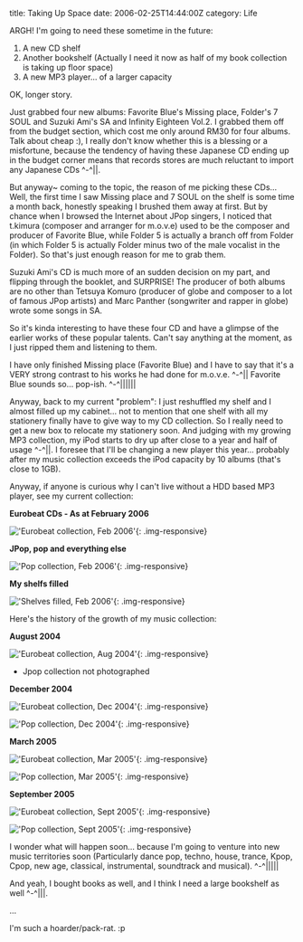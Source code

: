 title: Taking Up Space
date: 2006-02-25T14:44:00Z
category: Life

ARGH! I'm going to need these sometime in the future:

1. A new CD shelf
2. Another bookshelf (Actually I need it now as half of my book collection is taking up floor space)
3. A new MP3 player… of a larger capacity

OK, longer story.

Just grabbed four new albums: Favorite Blue's Missing place, Folder's 7 SOUL and Suzuki Ami's SA and Infinity Eighteen Vol.2. I grabbed them off from the budget section, which cost me only around RM30 for four albums. Talk about cheap :), I really don't know whether this is a blessing or a misfortune, because the tendency of having these Japanese CD ending up in the budget corner means that records stores are much reluctant to import any Japanese CDs ^-^||.

But anyway~ coming to the topic, the reason of me picking these CDs… Well, the first time I saw Missing place and 7 SOUL on the shelf is some time a month back, honestly speaking I brushed them away at first. But by chance when I browsed the Internet about JPop singers, I noticed that t.kimura (composer and arranger for m.o.v.e) used to be the composer and producer of Favorite Blue, while Folder 5 is actually a branch off from Folder (in which Folder 5 is actually Folder minus two of the male vocalist in the Folder). So that's just enough reason for me to grab them.

Suzuki Ami's CD is much more of an sudden decision on my part, and flipping through the booklet, and SURPRISE! The producer of both albums are no other than Tetsuya Komuro (producer of globe and composer to a lot of famous JPop artists) and Marc Panther (songwriter and rapper in globe) wrote some songs in SA.

So it's kinda interesting to have these four CD and have a glimpse of the earlier works of these popular talents. Can't say anything at the moment, as I just ripped them and listening to them.

I have only finished Missing place (Favorite Blue) and I have to say that it's a VERY strong contrast to his works he had done for m.o.v.e. ^-^|| Favorite Blue sounds so… pop-ish. ^-^||||||

Anyway, back to my current "problem": I just reshuffled my shelf and I almost filled up my cabinet… not to mention that one shelf with all my stationery finally have to give way to my CD collection. So I really need to get a new box to relocate my stationery soon. And judging with my growing MP3 collection, my iPod starts to dry up after close to a year and half of usage ^-^||. I foresee that I'll be changing a new player this year… probably after my music collection exceeds the iPod capacity by 10 albums (that's close to 1GB).

Anyway, if anyone is curious why I can't live without a HDD based MP3 player, see my current collection:

**Eurobeat CDs - As at February 2006**

!['Eurobeat collection, Feb 2006'](http://img.photobucket.com/albums/v95/seh_hui/albums/eurobeat_feb2006.jpg){: .img-responsive}


**JPop, pop and everything else**

!['Pop collection, Feb 2006'](http://img.photobucket.com/albums/v95/seh_hui/albums/pop_feb2006.jpg){: .img-responsive}

**My shelfs filled**

!['Shelves filled, Feb 2006'](http://img.photobucket.com/albums/v95/seh_hui/albums/shelves.jpg){: .img-responsive}

Here's the history of the growth of my music collection:

**August 2004**

!['Eurobeat collection, Aug 2004'](http://img.photobucket.com/albums/v95/seh_hui/albums/sebppcollection.jpg){: .img-responsive}

* Jpop collection not photographed

**December 2004**

!['Eurobeat collection, Dec 2004'](http://img.photobucket.com/albums/v95/seh_hui/albums/eurobeatcdcollection.jpg){: .img-responsive}

!['Pop collection, Dec 2004'](http://img.photobucket.com/albums/v95/seh_hui/albums/jpopcdcollection.jpg){: .img-responsive}

**March 2005**

!['Eurobeat collection, Mar 2005'](http://img.photobucket.com/albums/v95/seh_hui/albums/sebcollection_mar05.jpg){: .img-responsive}

!['Pop collection, Mar 2005'](http://img.photobucket.com/albums/v95/seh_hui/albums/jpopcollection_mar05.jpg){: .img-responsive}

**September 2005**

!['Eurobeat collection, Sept 2005'](http://img.photobucket.com/albums/v95/seh_hui/albums/eurobeat_sept05.jpg){: .img-responsive}

!['Pop collection, Sept 2005'](http://img.photobucket.com/albums/v95/seh_hui/albums/pop_sept05.jpg){: .img-responsive}

I wonder what will happen soon… because I'm going to venture into new music territories soon (Particularly dance pop, techno, house, trance, Kpop, Cpop, new age, classical, instrumental, soundtrack and musical). ^-^|||||

And yeah, I bought books as well, and I think I need a large bookshelf as well ^-^|||.

…

I'm such a hoarder/pack-rat. :p
